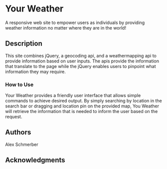 # Your Weather

A responsive web site to empower users as individuals by providing weather information no matter where they are in the world!

## Description

This site combines jQuery, a geocoding api, and a weathermapping api to provide information based on user inputs. The apis provide the information that translate to the page while the jQuery enables users to pinpoint what information they may require. 

### How to Use

Your Weather provides a friendly user interface that allows simple commands to achieve desired output. 
By simply searching by location in the search bar or dragging and location pin on the provided map, You Weather will retrieve the information that is needed to inform the user based on the request.

## Authors

Alex Schmerber

## Acknowledgments

